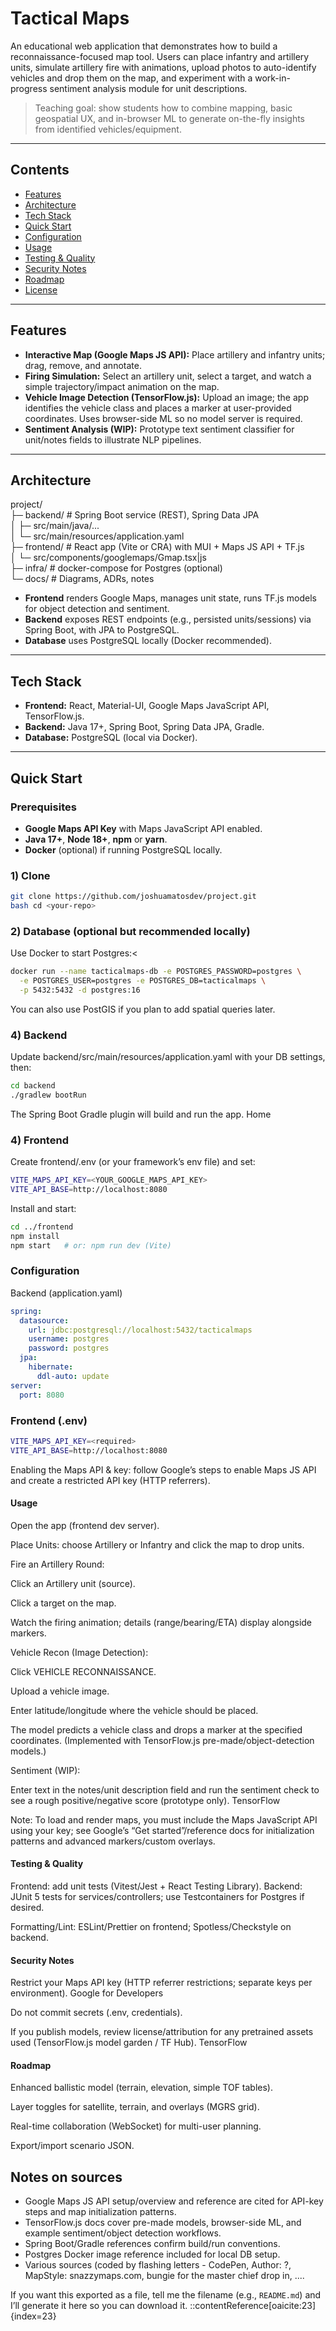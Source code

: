 # Tactical Maps

An educational web application that demonstrates how to build a reconnaissance-focused map tool. Users can place infantry and artillery units, simulate artillery fire with animations, upload photos to auto-identify vehicles and drop them on the map, and experiment with a work-in-progress sentiment analysis module for unit descriptions.

> Teaching goal: show students how to combine mapping, basic geospatial UX, and in-browser ML to generate on-the-fly insights from identified vehicles/equipment.

---

## Contents
- [Features](#features)
- [Architecture](#architecture)
- [Tech Stack](#tech-stack)
- [Quick Start](#quick-start)
- [Configuration](#configuration)
- [Usage](#usage)
- [Testing & Quality](#testing--quality)
- [Security Notes](#security-notes)
- [Roadmap](#roadmap)
- [License](#license)

---

## Features
- **Interactive Map (Google Maps JS API):** Place artillery and infantry units; drag, remove, and annotate.<br>
- **Firing Simulation:** Select an artillery unit, select a target, and watch a simple trajectory/impact animation on the map.<br>
- **Vehicle Image Detection (TensorFlow.js):** Upload an image; the app identifies the vehicle class and places a marker at user-provided coordinates. Uses browser-side ML so no model server is required.<br>
- **Sentiment Analysis (WIP):** Prototype text sentiment classifier for unit/notes fields to illustrate NLP pipelines. <br>

---

## Architecture
project/<br>
├─ backend/ # Spring Boot service (REST), Spring Data JPA<br>
│ ├─ src/main/java/...<br>
│ └─ src/main/resources/application.yaml<br>
├─ frontend/ # React app (Vite or CRA) with MUI + Maps JS API + TF.js<br>
│ └─ src/components/googlemaps/Gmap.tsx|js<br>
├─ infra/ # docker-compose for Postgres (optional)<br>
└─ docs/ # Diagrams, ADRs, notes<br>


- **Frontend** renders Google Maps, manages unit state, runs TF.js models for object detection and sentiment. <br>
- **Backend** exposes REST endpoints (e.g., persisted units/sessions) via Spring Boot, with JPA to PostgreSQL. <br>
- **Database** uses PostgreSQL locally (Docker recommended). <br>

---

## Tech Stack
- **Frontend:** React, Material-UI, Google Maps JavaScript API, TensorFlow.js.<br>
- **Backend:** Java 17+, Spring Boot, Spring Data JPA, Gradle.<br>
- **Database:** PostgreSQL (local via Docker).<br>

---

## Quick Start

### Prerequisites
- **Google Maps API Key** with Maps JavaScript API enabled.<br>
- **Java 17+**, **Node 18+**, **npm** or **yarn**. <br>
- **Docker** (optional) if running PostgreSQL locally. <br>

### 1) Clone
```bash
git clone https://github.com/joshuamatosdev/project.git
bash cd <your-repo>
```

### 2) Database (optional but recommended locally)
Use Docker to start Postgres:<
```bash
docker run --name tacticalmaps-db -e POSTGRES_PASSWORD=postgres \
  -e POSTGRES_USER=postgres -e POSTGRES_DB=tacticalmaps \
  -p 5432:5432 -d postgres:16
```
You can also use PostGIS if you plan to add spatial queries later. 


### 4) Backend
Update backend/src/main/resources/application.yaml with your DB settings, then:

```bash
cd backend
./gradlew bootRun
```

The Spring Boot Gradle plugin will build and run the app. 
Home

### 4) Frontend
Create frontend/.env (or your framework’s env file) and set:

```bash
VITE_MAPS_API_KEY=<YOUR_GOOGLE_MAPS_API_KEY>
VITE_API_BASE=http://localhost:8080
```
Install and start:

```bash
cd ../frontend
npm install
npm start   # or: npm run dev (Vite)
```

### Configuration
Backend (application.yaml)
```yaml
spring:
  datasource:
    url: jdbc:postgresql://localhost:5432/tacticalmaps
    username: postgres
    password: postgres
  jpa:
    hibernate:
      ddl-auto: update
server:
  port: 8080
```
### Frontend (.env)
```bash
VITE_MAPS_API_KEY=<required>
VITE_API_BASE=http://localhost:8080
```
Enabling the Maps API & key: follow Google’s steps to enable Maps JS API and create a restricted API key (HTTP referrers). 


#### Usage
Open the app (frontend dev server).

Place Units: choose Artillery or Infantry and click the map to drop units.

Fire an Artillery Round:

Click an Artillery unit (source).

Click a target on the map.

Watch the firing animation; details (range/bearing/ETA) display alongside markers.

Vehicle Recon (Image Detection):

Click VEHICLE RECONNAISSANCE.

Upload a vehicle image.

Enter latitude/longitude where the vehicle should be placed.

The model predicts a vehicle class and drops a marker at the specified coordinates. (Implemented with TensorFlow.js pre-made/object-detection models.) 

Sentiment (WIP):

Enter text in the notes/unit description field and run the sentiment check to see a rough positive/negative score (prototype only). 
TensorFlow

Note: To load and render maps, you must include the Maps JavaScript API using your key; see Google’s “Get started”/reference docs for initialization patterns and advanced markers/custom overlays. 

#### Testing & Quality
Frontend: add unit tests (Vitest/Jest + React Testing Library).
Backend: JUnit 5 tests for services/controllers; use Testcontainers for Postgres if desired.

Formatting/Lint: ESLint/Prettier on frontend; Spotless/Checkstyle on backend.

#### Security Notes
Restrict your Maps API key (HTTP referrer restrictions; separate keys per environment). 
Google for Developers

Do not commit secrets (.env, credentials).

If you publish models, review license/attribution for any pretrained assets used (TensorFlow.js model garden / TF Hub). 
TensorFlow

#### Roadmap
Enhanced ballistic model (terrain, elevation, simple TOF tables).

Layer toggles for satellite, terrain, and overlays (MGRS grid).

Real-time collaboration (WebSocket) for multi-user planning.

Export/import scenario JSON.

## Notes on sources
- Google Maps JS API setup/overview and reference are cited for API-key steps and map initialization patterns. 
- TensorFlow.js docs cover pre-made models, browser-side ML, and example sentiment/object detection workflows. 
- Spring Boot/Gradle references confirm build/run conventions. 
- Postgres Docker image reference included for local DB setup. 
- Various sources (coded by flashing letters - CodePen, Author: ?, MapStyle: snazzymaps.com, bungie for the master chief drop in, ....

If you want this exported as a file, tell me the filename (e.g., `README.md`) and I’ll generate it here so you can download it.
::contentReference[oaicite:23]{index=23}
